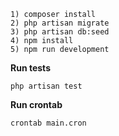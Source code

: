 ```
1) composer install
2) php artisan migrate
3) php artisan db:seed
4) npm install
5) npm run development
```
**Run tests**

```
php artisan test
```

**Run crontab**
```
crontab main.cron
```


